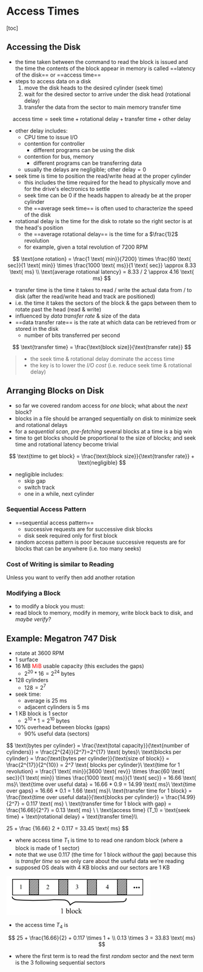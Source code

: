 # Access Times

[toc]

## Accessing the Disk

- the time taken between the command to read the block is issued and the time the contents of the block appear in memory is called ==latency of the disk== or ==access time==
- steps to access data on a disk
  1. move the disk heads to the desired cylinder ($\text{seek time}$)
  2. wait for the desired sector to arrive under the disk head ($\text{rotational delay}$)
  3. transfer the data from the sector to main memory $\text{transfer time}$

$$
\text{access time} = \text{seek time} + \text{rotational delay} + \text{transfer time} + \text{other delay}
$$

- $\text{other delay}$ includes:
  - CPU time to issue I/O
  - contention for controller
    - different programs can be using the disk
  - contention for bus, memory 
    - different programs can be transferring data
  - usually the delays are negligible; $\text{other delay} = 0$
- $\text{seek time}$ is time to position the read/write head at the proper cylinder 
  - this includes the time required for the head to physically move and for the drive's electronics to settle
  - $\text{seek time}$ can be 0 if the heads happen to already be at the proper cylinder 
  - the ==average seek time== is often used to characterize the speed of the disk
- $\text{rotational delay}$ is the time for the disk to rotate so the right sector is at the head's position
  - the ==average rotational delay== is the time for a $\frac{1}2$ revolution
  - for example, given a total revolution of 7200 RPM

$$
\text{one rotation} = \frac{1 \text{ min}}{7200} \times \frac{60 \text{ sec}}{1 \text{ min}} \times \frac{1000 \text{ ms}}{1 \text{ sec}} \approx 8.33 \text{ ms} \\
\text{average rotational latency} = 8.33 / 2 \approx 4.16 \text{ ms}
$$

-  $\text{transfer time}$ is the time it takes to read / write the actual data from / to disk (after the read/write head and track are positioned)
  - i.e. the time it takes the sectors of the block & the gaps between them to rotate past the head (read & write)
  - influenced by *data transfer rate* & size of the data
- ==data transfer rate== is the rate at which data can be retrieved from or stored in the disk
  - number of bits transferred per second

$$
\text{transfer time} = \frac{\text{block size}}{\text{transfer rate}}
$$

> - the $\text{seek time}$ & $\text{rotational delay}$ dominate the $\text{access time}$
> - the key is to lower the *I/O cost* (i.e. reduce  $\text{seek time}$ & $\text{rotational delay}$)

## Arranging Blocks on Disk

- so far we covered random access for *one* block; what about the *next* block?
- blocks in a file should be arranged sequentially on disk to minimize seek and rotational delays
- for a *sequential scan*, *pre-fetching* several blocks at a time is a big win
- time to get blocks should be proportional to the size of blocks; and seek time and rotational latency become trivial

$$
\text{time to get block} = \frac{\text{block size}}{\text{transfer rate}} + \text{negligible}
$$

- $\text{negligible}$ includes:
  - skip gap
  - switch track
  - one in a while, next cylinder

### Sequential Access Pattern

- ==sequential access pattern==
  - successive requests are for successive disk blocks
  - disk seek required only for first block
- random access pattern is poor because successive requests are for blocks that can be anywhere (i.e. too many seeks)

### Cost of Writing is similar to Reading

Unless you want to verify then add another rotation

### Modifying a Block

- to modify a block you must:
- read block to memory, modify in memory, write block back to disk, and *maybe verify?*

## Example: Megatron 747 Disk 

- rotate at 3600 RPM
- 1 surface
- 16 MB <span style="color:red">MiB</span> usable capacity (this excludes the gaps)
  - $2^{20}*16 =2^{24} \text{ bytes}$
- 128 cylinders 
  - $128=2^7$
- seek time:
  - average is $25 \text{ ms}$
  - adjacent cylinders is $5 \text{ ms}$
- 1 KB block is 1 sector
  - $2^{10} * 1 = 2^{10} \text{ bytes}$ 
- 10% overhead between blocks (gaps)
  - 90% useful data (sectors)

$$
\text{bytes per cylinder} = \frac{\text{total capacity}}{\text{number of cylinders}} = \frac{2^{24}}{2^7}=2^{17} \text{ bytes}\\
\text{blocks per cylinder} = \frac{\text{bytes per cylinder}}{\text{size of block}} = \frac{2^{17}}{2^{10}} = 2^7 \text{ blocks per cylinder}\\
\text{time for 1 revolution} = \frac{1 \text{ min}}{3600 \text{ rev}} \times \frac{60 \text{ sec}}{1 \text{ min}} \times \frac{1000 \text{ ms}}{1 \text{ sec}} = 16.66 \text{ ms}\\
\text{time over useful data} = 16.66 * 0.9 = 14.99 \text{ ms}\\
\text{time over gaps} = 16.66 * 0.1 = 1.66 \text{ ms}\\
\text{transfer time for 1 block} = \frac{\text{time over useful data}}{\text{blocks per cylinder}} = \frac{14.99}{2^7} = 0.117 \text{ ms} \\
\text{transfer time for 1 block with gap} = \frac{16.66}{2^7} = 0.13 \text{ ms} \\
\\
\text{access time} (T_1) = \text{seek time} + \text{rotational delay} + \text{transfer time}\\\\

25 + \frac {16.66} 2 + 0.117 = 33.45  \text{ ms}
$$

- where access time $T_1$ is time to to read one random block (where a block is made of 1 sector)
- note that we use 0.117 (the time for 1 block *without* the gap) because this is *transfer time* so we only care about the useful data we're reading
- supposed OS deals with 4 KB blocks and our sectors are 1 KB

<img src="images/image-20230913165033668.png" alt="image-20230913165033668" style="zoom:67%;" />

- the access time $T_4$ is

$$
25 + \frac{16.66}{2} + 0.117 \times 1 + \\
0.13 \times 3 = 33.83 \text{ ms}
$$

- where the first term is to read the first *random* sector and the next term is the 3 following sequential sectors